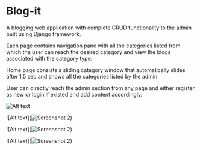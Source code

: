 # Blog-it
A blogging web application with complete CRUD functionality to the admin built using Django framework.

Each page contains navigation pane with all the categories listed from which the user can reach the desired category and view the blogs associated with the category type.

Home page consists a sliding category window that automatically slides after 1.5 sec and shows all the categories listed by the admin.

User can directly reach the admin section from any page and either register as new or login if existed and add content accordingly.


![Alt text](https://user-images.githubusercontent.com/93179217/201683146-6763148d-49a8-4a1a-a41f-75842fd0ac42.png "Optional title")

![Alt text](![Screenshot 2](https://user-images.githubusercontent.com/93179217/201683712-ae56c800-d4e4-4786-aaf6-0735dc9a5c10.png "Optional title"))

![Alt text](![Screenshot 2](https://user-images.githubusercontent.com/93179217/201683770-f1e39cb6-6c58-478d-8c2a-0fe6f1bfc64c.png "Optional title"))

![Alt text](![Screenshot 2](https://user-images.githubusercontent.com/93179217/201683967-2d7b6fe7-c753-4449-b1a1-77ad60361a3e.png "Optional title"))

